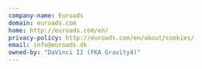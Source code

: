 ```yaml
---
company-name: Euroads
domain: euroads.com
home: http://euroads.com/en/
privacy-policy: http://euroads.com/en/about/cookies/
email: info@euroads.dk
owned-by: "DaVinci II (FKA Gravity4)"
---
```





